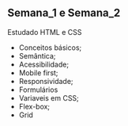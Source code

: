 ## Semana_1 e Semana_2

Estudado HTML e CSS

- Conceitos básicos;
- Semântica;
- Acessibilidade;
- Mobile first;
- Responsividade;
- Formulários
- Variaveis em CSS;
- Flex-box;
- Grid
